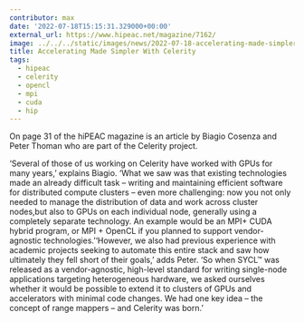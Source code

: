 ```yaml
---
contributor: max
date: '2022-07-18T15:15:31.329000+00:00'
external_url: https://www.hipeac.net/magazine/7162/
image: ../../../static/images/news/2022-07-18-accelerating-made-simpler-with-celerity.webp
title: Accelerating Made Simpler With Celerity
tags:
  - hipeac
  - celerity
  - opencl
  - mpi
  - cuda
  - hip
---
```


On page 31 of the hiPEAC magazine is an article by Biagio Cosenza and Peter Thoman who are part of the Celerity project.

‘Several of those of us working on Celerity have worked with GPUs for many years,’ explains Biagio. ‘What we saw was
that existing technologies made an already difficult task – writing and maintaining efficient software for distributed
compute clusters – even more challenging: now you not only needed to manage the distribution of data and work across
cluster nodes,but also to GPUs on each individual node, generally using a completely separate technology. An example
would be an MPI+ CUDA hybrid program, or MPI + OpenCL if you planned to support vendor-agnostic technologies.’‘However,
we also had previous experience with academic projects seeking to automate this entire stack and saw how ultimately they
fell short of their goals,’ adds Peter. ‘So when SYCL™ was released as a vendor-agnostic, high-level standard for
writing single-node applications targeting heterogeneous hardware, we asked ourselves whether it would be possible to
extend it to clusters of GPUs and accelerators with minimal code changes. We had one key idea – the concept of range
mappers – and Celerity was born.’
